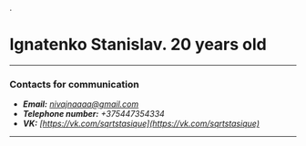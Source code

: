 .
# Ignatenko Stanislav. 20 years old

---

### Contacts for communication

- **_Email:_** *nivajnaaaa@gmail.com*
- **_Telephone number:_** _+375447354334_
- **_VK:_** _[https://vk.com/sqrtstasique](https://vk.com/sqrtstasique)_

---
